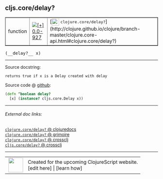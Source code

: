 ## cljs.core/delay?



 <table border="1">
<tr>
<td>function</td>
<td><a href="https://github.com/cljsinfo/cljs-api-docs/tree/0.0-927"><img valign="middle" alt="[+] 0.0-927" title="Added in 0.0-927" src="https://img.shields.io/badge/+-0.0--927-lightgrey.svg"></a> </td>
<td>
[<img height="24px" valign="middle" src="http://i.imgur.com/1GjPKvB.png"> <samp>clojure.core/delay?</samp>](http://clojure.github.io/clojure/branch-master/clojure.core-api.html#clojure.core/delay?)
</td>
</tr>
</table>


 <samp>
(__delay?__ x)<br>
</samp>

---





Source docstring:

```
returns true if x is a Delay created with delay
```


Source code @ [github](https://github.com/clojure/clojurescript/blob/r2277/src/cljs/cljs/core.cljs#L7672-L7674):

```clj
(defn ^boolean delay?
  [x] (instance? cljs.core.Delay x))
```

<!--
Repo - tag - source tree - lines:

 <pre>
clojurescript @ r2277
└── src
    └── cljs
        └── cljs
            └── <ins>[core.cljs:7672-7674](https://github.com/clojure/clojurescript/blob/r2277/src/cljs/cljs/core.cljs#L7672-L7674)</ins>
</pre>

-->

---



###### External doc links:

[`clojure.core/delay?` @ clojuredocs](http://clojuredocs.org/clojure.core/delay_q)<br>
[`clojure.core/delay?` @ grimoire](http://conj.io/store/v1/org.clojure/clojure/1.7.0-beta3/clj/clojure.core/delay%3F/)<br>
[`clojure.core/delay?` @ crossclj](http://crossclj.info/fun/clojure.core/delay%3F.html)<br>
[`cljs.core/delay?` @ crossclj](http://crossclj.info/fun/cljs.core.cljs/delay%3F.html)<br>

---

 <table>
<tr><td>
<img valign="middle" align="right" width="48px" src="http://i.imgur.com/Hi20huC.png">
</td><td>
Created for the upcoming ClojureScript website.<br>
[edit here] | [learn how]
</td></tr></table>

[edit here]:https://github.com/cljsinfo/cljs-api-docs/blob/master/cljsdoc/cljs.core_delayQMARK.cljsdoc
[learn how]:https://github.com/cljsinfo/cljs-api-docs/wiki/cljsdoc-files

<!--

This information was too distracting to show to readers, but I'll leave it
commented here since it is helpful to:

- pretty-print the data used to generate this document
- and show how to retrieve that data



The API data for this symbol:

```clj
{:return-type boolean,
 :ns "cljs.core",
 :name "delay?",
 :signature ["[x]"],
 :history [["+" "0.0-927"]],
 :type "function",
 :full-name-encode "cljs.core_delayQMARK",
 :source {:code "(defn ^boolean delay?\n  [x] (instance? cljs.core.Delay x))",
          :title "Source code",
          :repo "clojurescript",
          :tag "r2277",
          :filename "src/cljs/cljs/core.cljs",
          :lines [7672 7674]},
 :full-name "cljs.core/delay?",
 :clj-symbol "clojure.core/delay?",
 :docstring "returns true if x is a Delay created with delay"}

```

Retrieve the API data for this symbol:

```clj
;; from Clojure REPL
(require '[clojure.edn :as edn])
(-> (slurp "https://raw.githubusercontent.com/cljsinfo/cljs-api-docs/catalog/cljs-api.edn")
    (edn/read-string)
    (get-in [:symbols "cljs.core/delay?"]))
```

-->
